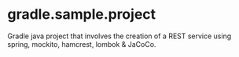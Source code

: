# gradle.sample.project
Gradle java project that involves the creation of a REST service using spring, mockito, hamcrest, lombok &amp; JaCoCo.
